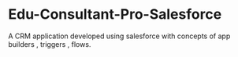# Edu-Consultant-Pro-Salesforce
A CRM application developed using salesforce with concepts of app builders , triggers , flows.
